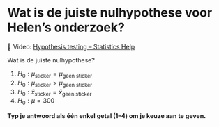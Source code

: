 # Wat is de juiste nulhypothese voor Helen’s onderzoek?

🎥 Video: [Hypothesis testing – Statistics Help](https://www.youtube.com/watch?v=0zZYBALbZgg&t=1s)

Wat is de juiste nulhypothese?

1. $H_0: \mu_{\text{sticker}} = \mu_{\text{geen sticker}}$  
2. $H_0: \mu_{\text{sticker}} > \mu_{\text{geen sticker}}$  
3. $H_0: \bar{x}_{\text{sticker}} = \bar{x}_{\text{geen sticker}}$  
4. $H_0: \mu = 300$

**Typ je antwoord als één enkel getal (1–4) om je keuze aan te geven.**
